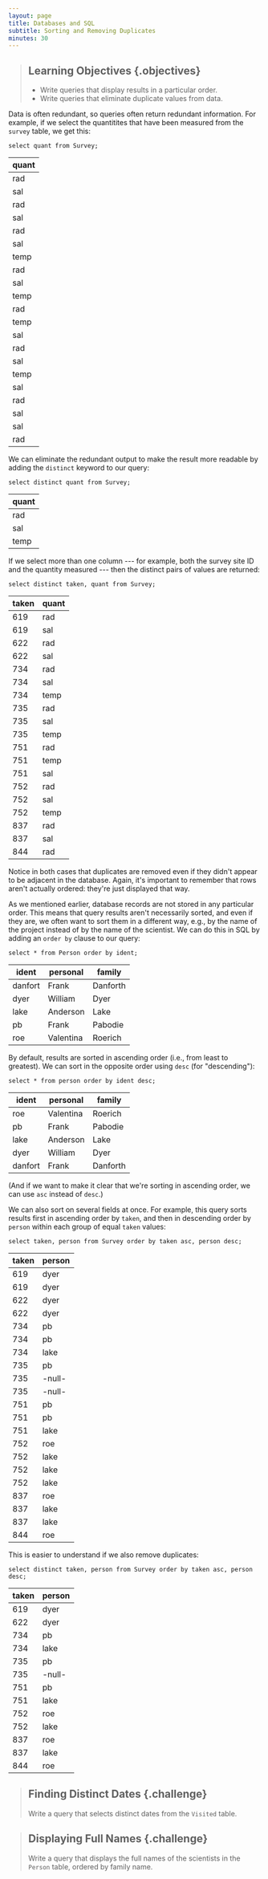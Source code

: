 ```yaml
---
layout: page
title: Databases and SQL
subtitle: Sorting and Removing Duplicates
minutes: 30
---
```

> ## Learning Objectives {.objectives}
>
> *   Write queries that display results in a particular order.
> *   Write queries that eliminate duplicate values from data.

Data is often redundant,
so queries often return redundant information.
For example,
if we select the quantitites that have been measured
from the `survey` table,
we get this:

~~~ {.sql}
select quant from Survey;
~~~

|quant|
|-----|
|rad  |
|sal  |
|rad  |
|sal  |
|rad  |
|sal  |
|temp |
|rad  |
|sal  |
|temp |
|rad  |
|temp |
|sal  |
|rad  |
|sal  |
|temp |
|sal  |
|rad  |
|sal  |
|sal  |
|rad  |

We can eliminate the redundant output
to make the result more readable
by adding the `distinct` keyword
to our query:

~~~ {.sql}
select distinct quant from Survey;
~~~

|quant|
|-----|
|rad  |
|sal  |
|temp |

If we select more than one column --- for example,
both the survey site ID and the quantity measured --- then
the distinct pairs of values are returned:

~~~ {.sql}
select distinct taken, quant from Survey;
~~~

|taken|quant|
|-----|-----|
|619  |rad  |
|619  |sal  |
|622  |rad  |
|622  |sal  |
|734  |rad  |
|734  |sal  |
|734  |temp |
|735  |rad  |
|735  |sal  |
|735  |temp |
|751  |rad  |
|751  |temp |
|751  |sal  |
|752  |rad  |
|752  |sal  |
|752  |temp |
|837  |rad  |
|837  |sal  |
|844  |rad  |

Notice in both cases that duplicates are removed
even if they didn't appear to be adjacent in the database.
Again,
it's important to remember that rows aren't actually ordered:
they're just displayed that way.

As we mentioned earlier,
database records are not stored in any particular order.
This means that query results aren't necessarily sorted,
and even if they are,
we often want to sort them in a different way,
e.g., by the name of the project instead of by the name of the scientist.
We can do this in SQL by adding an `order by` clause to our query:

~~~ {.sql}
select * from Person order by ident;
~~~

|ident  |personal |family  |
|-------|---------|--------|
|danfort|Frank    |Danforth|
|dyer   |William  |Dyer    |
|lake   |Anderson |Lake    |
|pb     |Frank    |Pabodie |
|roe    |Valentina|Roerich |

By default,
results are sorted in ascending order
(i.e.,
from least to greatest).
We can sort in the opposite order using `desc` (for "descending"):

~~~ {.sql}
select * from person order by ident desc;
~~~

|ident  |personal |family  |
|-------|---------|--------|
|roe    |Valentina|Roerich |
|pb     |Frank    |Pabodie |
|lake   |Anderson |Lake    |
|dyer   |William  |Dyer    |
|danfort|Frank    |Danforth|

(And if we want to make it clear that we're sorting in ascending order,
we can use `asc` instead of `desc`.)

We can also sort on several fields at once.
For example,
this query sorts results first in ascending order by `taken`,
and then in descending order by `person`
within each group of equal `taken` values:

~~~ {.sql}
select taken, person from Survey order by taken asc, person desc;
~~~

|taken|person|
|-----|------|
|619  |dyer  |
|619  |dyer  |
|622  |dyer  |
|622  |dyer  |
|734  |pb    |
|734  |pb    |
|734  |lake  |
|735  |pb    |
|735  |-null-|
|735  |-null-|
|751  |pb    |
|751  |pb    |
|751  |lake  |
|752  |roe   |
|752  |lake  |
|752  |lake  |
|752  |lake  |
|837  |roe   |
|837  |lake  |
|837  |lake  |
|844  |roe   |

This is easier to understand if we also remove duplicates:

~~~ {.sql}
select distinct taken, person from Survey order by taken asc, person desc;
~~~

|taken|person|
|-----|------|
|619  |dyer  |
|622  |dyer  |
|734  |pb    |
|734  |lake  |
|735  |pb    |
|735  |-null-|
|751  |pb    |
|751  |lake  |
|752  |roe   |
|752  |lake  |
|837  |roe   |
|837  |lake  |
|844  |roe   |

> ## Finding Distinct Dates {.challenge}
>
> Write a query that selects distinct dates from the `Visited` table.

> ## Displaying Full Names {.challenge}
>
> Write a query that displays the full names of the scientists in the `Person` table,
> ordered by family name.
